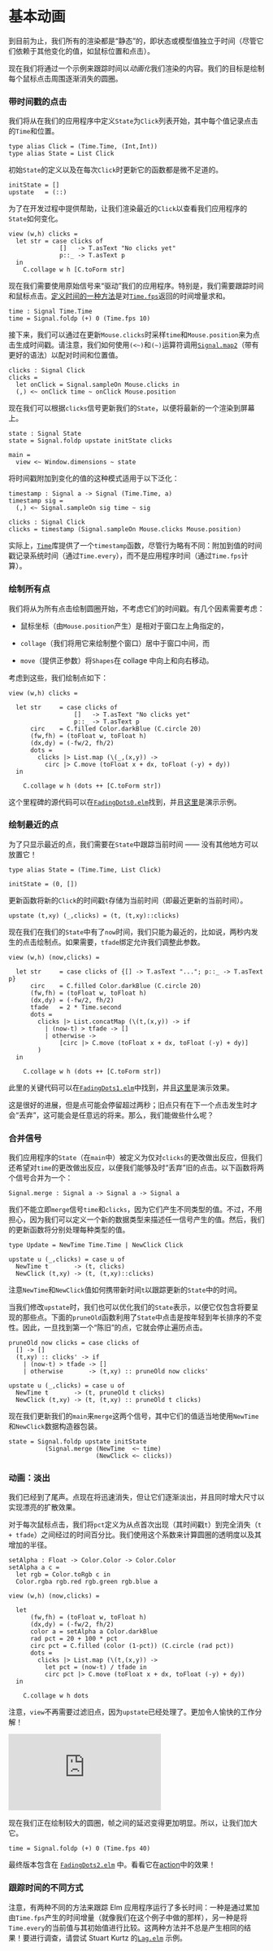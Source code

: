 # 基本动画

到目前为止，我们所有的渲染都是“静态”的，即状态或模型值独立于时间（尽管它们依赖于其他变化的值，如鼠标位置和点击）。

现在我们将通过一个示例来跟踪时间以*动画化*我们渲染的内容。我们的目标是绘制每个鼠标点击周围逐渐消失的圆圈。

### 带时间戳的点击

我们将从在我们的应用程序中定义`State`为`Click`列表开始，其中每个值记录点击的`Time`和位置。

```
type alias Click = (Time.Time, (Int,Int))
type alias State = List Click 
```

初始`State`的定义以及在每次`Click`时更新它的函数都是微不足道的。

```
initState = []
upstate   = (::) 
```

为了在开发过程中提供帮助，让我们渲染最近的`Click`以查看我们应用程序的`State`如何变化。

```
view (w,h) clicks =
  let str = case clicks of
              []   -> T.asText "No clicks yet"
              p::_ -> T.asText p
  in
    C.collage w h [C.toForm str] 
```

现在我们需要使用原始信号来“驱动”我们的应用程序。特别是，我们需要跟踪时间和鼠标点击。[定义时间的一种方法](http://elm-lang.org/edit/examples/Reactive/Fps.elm)是对[`Time.fps`](http://package.elm-lang.org/packages/elm-lang/core/1.0.0/Time)返回的时间增量求和。

```
time : Signal Time.Time
time = Signal.foldp (+) 0 (Time.fps 10) 
```

接下来，我们可以通过在更新`Mouse.clicks`时采样`time`和`Mouse.position`来为点击生成时间戳。请注意，我们如何使用`(<~)`和`(~)`运算符调用[`Signal.map2`](http://package.elm-lang.org/packages/elm-lang/core/1.0.0/Signal)（带有更好的语法）以配对时间和位置值。

```
clicks : Signal Click
clicks =
  let onClick = Signal.sampleOn Mouse.clicks in
  (,) <~ onClick time ~ onClick Mouse.position 
```

现在我们可以根据`clicks`信号更新我们的`State`，以便将最新的一个渲染到屏幕上。

```
state : Signal State
state = Signal.foldp upstate initState clicks

main =
  view <~ Window.dimensions ~ state 
```

将时间戳附加到变化的值的这种模式适用于以下泛化：

```
timestamp : Signal a -> Signal (Time.Time, a)
timestamp sig =
  (,) <~ Signal.sampleOn sig time ~ sig

clicks : Signal Click
clicks = timestamp (Signal.sampleOn Mouse.clicks Mouse.position) 
```

实际上，[`Time`](http://package.elm-lang.org/packages/elm-lang/core/1.0.0/Time)库提供了一个`timestamp`函数，尽管行为略有不同：附加到值的时间戳记录系统时间（通过`Time.every`），而不是应用程序时间（通过`Time.fps`计算）。

### 绘制所有点

我们将从为所有点击绘制圆圈开始，不考虑它们的时间戳。有几个因素需要考虑：

+   鼠标坐标（由`Mouse.position`产生）是相对于窗口左上角指定的，

+   `collage`（我们将用它来绘制整个窗口）居中于窗口中间，而

+   `move`（提供正参数）将`Shapes`在 collage 中向上和向右移动。

考虑到这些，我们绘制点如下：

```
view (w,h) clicks =

  let str     = case clicks of
                  []   -> T.asText "No clicks yet"
                  p::_ -> T.asText p
      circ    = C.filled Color.darkBlue (C.circle 20)
      (fw,fh) = (toFloat w, toFloat h)
      (dx,dy) = (-fw/2, fh/2)
      dots =
        clicks |> List.map (\(_,(x,y)) ->
          circ |> C.move (toFloat x + dx, toFloat (-y) + dy))
  in

    C.collage w h (dots ++ [C.toForm str]) 
```

这个里程碑的源代码可以在[`FadingDots0.elm`](https://www.classes.cs.uchicago.edu/archive/2015/winter/22300-1/public-code/Animations/FadingDots0.elm)找到，并且[这里](https://www.classes.cs.uchicago.edu/archive/2015/winter/22300-1/public-code/Animations/FadingDots0.html)是演示示例。

### 绘制最近的点

为了只显示最近的点，我们需要在`State`中跟踪当前时间 —— 没有其他地方可以放置它！

```
type alias State = (Time.Time, List Click)

initState = (0, []) 
```

更新函数将新的`Click`的时间戳`t`存储为当前时间（即最近更新的当前时间）。

```
upstate (t,xy) (_,clicks) = (t, (t,xy)::clicks) 
```

现在我们在我们的`State`中有了`now`时间，我们只能为最近的，比如说，两秒内发生的点击绘制点。如果需要，`tfade`绑定允许我们调整此参数。

```
view (w,h) (now,clicks) =

  let str     = case clicks of {[] -> T.asText "..."; p::_ -> T.asText p}
      circ    = C.filled Color.darkBlue (C.circle 20)
      (fw,fh) = (toFloat w, toFloat h)
      (dx,dy) = (-fw/2, fh/2)
      tfade   = 2 * Time.second
      dots =
        clicks |> List.concatMap (\(t,(x,y)) -> if
          | (now-t) > tfade -> []
          | otherwise ->
              [circ |> C.move (toFloat x + dx, toFloat (-y) + dy)]
        )
  in

    C.collage w h (dots ++ [C.toForm str]) 
```

此里的关键代码可以在[`FadingDots1.elm`](https://www.classes.cs.uchicago.edu/archive/2015/winter/22300-1/public-code/Animations/FadingDots1.elm)中找到，并且[这里](https://www.classes.cs.uchicago.edu/archive/2015/winter/22300-1/public-code/Animations/FadingDots1.html)是演示效果。

这是很好的进展，但是点可能会停留超过两秒；旧点只有在下一个点击发生时才会“丢弃”，这可能会是任意远的将来。那么，我们能做些什么呢？

### 合并信号

我们应用程序的`State`（在`main`中）被定义为仅对`clicks`的更改做出反应，但我们还希望对`time`的更改做出反应，以便我们能够及时“丢弃”旧的点击。以下函数将两个信号合并为一个：

```
Signal.merge : Signal a -> Signal a -> Signal a 
```

我们不能立即`merge`信号`time`和`clicks`，因为它们产生不同类型的值。不过，不用担心，因为我们可以定义一个新的数据类型来描述任一信号产生的值。然后，我们的更新函数将分别处理每种类型的值。

```
type Update = NewTime Time.Time | NewClick Click

upstate u (_,clicks) = case u of
  NewTime t       -> (t, clicks)
  NewClick (t,xy) -> (t, (t,xy)::clicks) 
```

注意`NewTime`和`NewClick`值如何携带新时间`t`以跟踪更新的`State`中的时间。

当我们修改`upstate`时，我们也可以优化我们的`State`表示，以便它仅包含将要呈现的那些点。下面的`pruneOld`函数利用了`State`中点击是按年轻到年长排序的不变性。因此，一旦找到第一个“陈旧”的点，它就会停止遍历点击。

```
pruneOld now clicks = case clicks of
  [] -> []
  (t,xy) :: clicks' -> if
    | (now-t) > tfade -> []
    | otherwise       -> (t,xy) :: pruneOld now clicks'

upstate u (_,clicks) = case u of
  NewTime t       -> (t, pruneOld t clicks)
  NewClick (t,xy) -> (t, (t,xy) :: pruneOld t clicks) 
```

现在我们更新我们的`main`来`merge`这两个信号，其中它们的值适当地使用`NewTime`和`NewClick`数据构造器包装。

```
state = Signal.foldp upstate initState
          (Signal.merge (NewTime  <~ time)
                        (NewClick <~ clicks)) 
```

### 动画：淡出

我们已经到了尾声。点现在将迅速消失，但让它们逐渐淡出，并且同时增大尺寸以实现漂亮的扩散效果。

对于每次鼠标点击，我们将`pct`定义为从点首次出现（其时间戳`t`）到完全消失（`t + tfade`）之间经过的时间百分比。我们使用这个系数来计算圆圈的透明度以及其增加的半径。

```
setAlpha : Float -> Color.Color -> Color.Color
setAlpha a c =
  let rgb = Color.toRgb c in
  Color.rgba rgb.red rgb.green rgb.blue a

view (w,h) (now,clicks) =

  let
      (fw,fh) = (toFloat w, toFloat h)
      (dx,dy) = (-fw/2, fh/2)
      color a = setAlpha a Color.darkBlue
      rad pct = 20 + 100 * pct
      circ pct = C.filled (color (1-pct)) (C.circle (rad pct))
      dots =
        clicks |> List.map (\(t,(x,y)) ->
          let pct = (now-t) / tfade in
          circ pct |> C.move (toFloat x + dx, toFloat (-y) + dy))
  in

    C.collage w h dots 
```

注意，`view`不再需要过滤旧点，因为`upstate`已经处理了。更加令人愉快的工作分解！

![](https://www.classes.cs.uchicago.edu/archive/2015/winter/22300-1/public-code/Animations/FadingDots2.html)

现在我们正在绘制较大的圆圈，帧之间的延迟变得更加明显。所以，让我们加大它。

```
time = Signal.foldp (+) 0 (Time.fps 40) 
```

最终版本包含在 [`FadingDots2.elm`](https://www.classes.cs.uchicago.edu/archive/2015/winter/22300-1/public-code/Animations/FadingDots2.elm) 中。看看它在[action](https://www.classes.cs.uchicago.edu/archive/2015/winter/22300-1/public-code/Animations/FadingDots2.html)中的效果！

### 跟踪时间的不同方式

注意，有两种不同的方法来跟踪 Elm 应用程序运行了多长时间：一种是通过累加由`Time.fps`产生的时间增量（就像我们在这个例子中做的那样），另一种是将`Time.every`的当前值与其初始值进行比较。这两种方法并不总是产生相同的结果！要进行调查，请尝试 Stuart Kurtz 的[`Lag.elm`](https://www.classes.cs.uchicago.edu/archive/2015/winter/22300-1/public-code/Animations/Lag.elm) 示例。
